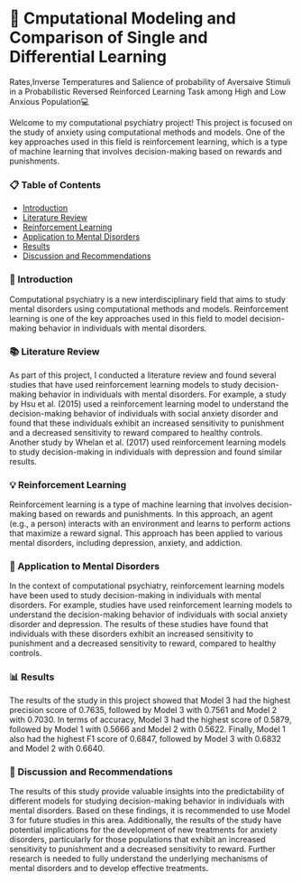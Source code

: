 # 🧠 Cmputational Modeling and Comparison of Single and Differential Learning
Rates,Inverse Temperatures and Salience of probability of Aversaive Stimuli in a
Probabilistic Reversed Reinforced Learning Task among High and Low Anxious
Population💻

Welcome to my computational psychiatry project! This project is focused on the study of anxiety using computational methods and models. One of the key approaches used in this field is reinforcement learning, which is a type of machine learning that involves decision-making based on rewards and punishments.

### 📋 Table of Contents
<ul>
  <li><a href="#introduction">Introduction</a></li>
   <li><a href="#literature">Literature Review</a></li>
  <li><a href="#reinforcement-learning">Reinforcement Learning</a></li>
  <li><a href="#application">Application to Mental Disorders</a></li>
  <li><a href="#results">Results</a></li>
  <li><a href="#discussion">Discussion and Recommendations</a></li>
</ul>
<a name="introduction"></a>

### 🎉 Introduction
Computational psychiatry is a new interdisciplinary field that aims to study mental disorders using computational methods and models. Reinforcement learning is one of the key approaches used in this field to model decision-making behavior in individuals with mental disorders.

<a name="literature"></a>

### 📚 Literature Review
As part of this project, I conducted a literature review and found several studies that have used reinforcement learning models to study decision-making behavior in individuals with mental disorders. For example, a study by Hsu et al. (2015) used a reinforcement learning model to understand the decision-making behavior of individuals with social anxiety disorder and found that these individuals exhibit an increased sensitivity to punishment and a decreased sensitivity to reward compared to healthy controls. Another study by Whelan et al. (2017) used reinforcement learning models to study decision-making in individuals with depression and found similar results.

<a name="reinforcement-learning"></a>

### 💡 Reinforcement Learning
Reinforcement learning is a type of machine learning that involves decision-making based on rewards and punishments. In this approach, an agent (e.g., a person) interacts with an environment and learns to perform actions that maximize a reward signal. This approach has been applied to various mental disorders, including depression, anxiety, and addiction.

<a name="application"></a>

### 🧪 Application to Mental Disorders
In the context of computational psychiatry, reinforcement learning models have been used to study decision-making in individuals with mental disorders. For example, studies have used reinforcement learning models to understand the decision-making behavior of individuals with social anxiety disorder and depression. The results of these studies have found that individuals with these disorders exhibit an increased sensitivity to punishment and a decreased sensitivity to reward, compared to healthy controls.

<a name="results"></a>

### 📊 Results
The results of the study in this project showed that Model 3 had the highest precision score of 0.7635, followed by Model 3 with 0.7561 and Model 2 with 0.7030. In terms of accuracy, Model 3 had the highest score of 0.5879, followed by Model 1 with 0.5666 and Model 2 with 0.5622. Finally, Model 1 also had the highest F1 score of 0.6847, followed by Model 3 with 0.6832 and Model 2 with 0.6640.

<a name="discussion"></a>

### 💬 Discussion and Recommendations
The results of this study provide valuable insights into the predictability of different models for studying decision-making behavior in individuals with mental disorders. Based on these findings, it is recommended to use Model 3 for future studies in this area. Additionally, the results of the study have potential implications for the development of new treatments for anxiety disorders, particularly for those populations that exhibit an increased sensitivity to punishment and a decreased sensitivity to reward. Further research is needed to fully understand the underlying mechanisms of mental disorders and to develop effective treatments.


